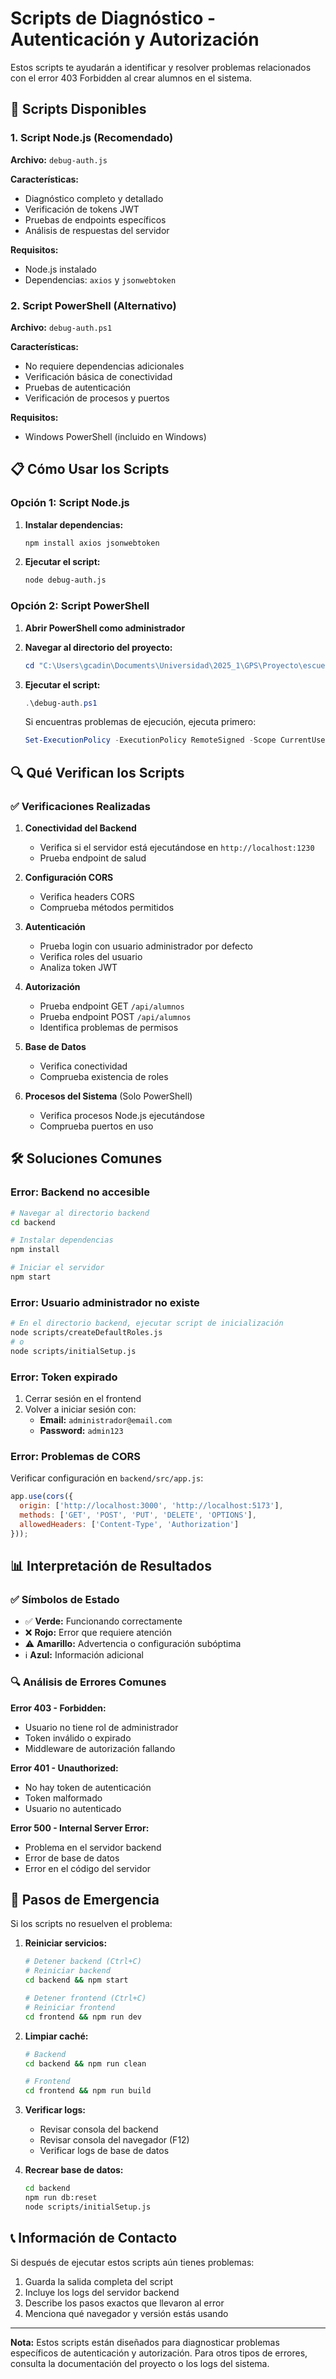 # Scripts de Diagnóstico - Autenticación y Autorización

Estos scripts te ayudarán a identificar y resolver problemas relacionados con el error 403 Forbidden al crear alumnos en el sistema.

## 🚀 Scripts Disponibles

### 1. Script Node.js (Recomendado)
**Archivo:** `debug-auth.js`

**Características:**
- Diagnóstico completo y detallado
- Verificación de tokens JWT
- Pruebas de endpoints específicos
- Análisis de respuestas del servidor

**Requisitos:**
- Node.js instalado
- Dependencias: `axios` y `jsonwebtoken`

### 2. Script PowerShell (Alternativo)
**Archivo:** `debug-auth.ps1`

**Características:**
- No requiere dependencias adicionales
- Verificación básica de conectividad
- Pruebas de autenticación
- Verificación de procesos y puertos

**Requisitos:**
- Windows PowerShell (incluido en Windows)

## 📋 Cómo Usar los Scripts

### Opción 1: Script Node.js

1. **Instalar dependencias:**
   ```bash
   npm install axios jsonwebtoken
   ```

2. **Ejecutar el script:**
   ```bash
   node debug-auth.js
   ```

### Opción 2: Script PowerShell

1. **Abrir PowerShell como administrador**

2. **Navegar al directorio del proyecto:**
   ```powershell
   cd "C:\Users\gcadin\Documents\Universidad\2025_1\GPS\Proyecto\escuela-musica"
   ```

3. **Ejecutar el script:**
   ```powershell
   .\debug-auth.ps1
   ```

   Si encuentras problemas de ejecución, ejecuta primero:
   ```powershell
   Set-ExecutionPolicy -ExecutionPolicy RemoteSigned -Scope CurrentUser
   ```

## 🔍 Qué Verifican los Scripts

### ✅ Verificaciones Realizadas

1. **Conectividad del Backend**
   - Verifica si el servidor está ejecutándose en `http://localhost:1230`
   - Prueba endpoint de salud

2. **Configuración CORS**
   - Verifica headers CORS
   - Comprueba métodos permitidos

3. **Autenticación**
   - Prueba login con usuario administrador por defecto
   - Verifica roles del usuario
   - Analiza token JWT

4. **Autorización**
   - Prueba endpoint GET `/api/alumnos`
   - Prueba endpoint POST `/api/alumnos`
   - Identifica problemas de permisos

5. **Base de Datos**
   - Verifica conectividad
   - Comprueba existencia de roles

6. **Procesos del Sistema** (Solo PowerShell)
   - Verifica procesos Node.js ejecutándose
   - Comprueba puertos en uso

## 🛠️ Soluciones Comunes

### Error: Backend no accesible
```bash
# Navegar al directorio backend
cd backend

# Instalar dependencias
npm install

# Iniciar el servidor
npm start
```

### Error: Usuario administrador no existe
```bash
# En el directorio backend, ejecutar script de inicialización
node scripts/createDefaultRoles.js
# o
node scripts/initialSetup.js
```

### Error: Token expirado
1. Cerrar sesión en el frontend
2. Volver a iniciar sesión con:
   - **Email:** `administrador@email.com`
   - **Password:** `admin123`

### Error: Problemas de CORS
Verificar configuración en `backend/src/app.js`:
```javascript
app.use(cors({
  origin: ['http://localhost:3000', 'http://localhost:5173'],
  methods: ['GET', 'POST', 'PUT', 'DELETE', 'OPTIONS'],
  allowedHeaders: ['Content-Type', 'Authorization']
}));
```

## 📊 Interpretación de Resultados

### ✅ Símbolos de Estado
- ✅ **Verde:** Funcionando correctamente
- ❌ **Rojo:** Error que requiere atención
- ⚠️ **Amarillo:** Advertencia o configuración subóptima
- ℹ️ **Azul:** Información adicional

### 🔍 Análisis de Errores Comunes

**Error 403 - Forbidden:**
- Usuario no tiene rol de administrador
- Token inválido o expirado
- Middleware de autorización fallando

**Error 401 - Unauthorized:**
- No hay token de autenticación
- Token malformado
- Usuario no autenticado

**Error 500 - Internal Server Error:**
- Problema en el servidor backend
- Error de base de datos
- Error en el código del servidor

## 🚨 Pasos de Emergencia

Si los scripts no resuelven el problema:

1. **Reiniciar servicios:**
   ```bash
   # Detener backend (Ctrl+C)
   # Reiniciar backend
   cd backend && npm start
   
   # Detener frontend (Ctrl+C)
   # Reiniciar frontend
   cd frontend && npm run dev
   ```

2. **Limpiar caché:**
   ```bash
   # Backend
   cd backend && npm run clean
   
   # Frontend
   cd frontend && npm run build
   ```

3. **Verificar logs:**
   - Revisar consola del backend
   - Revisar consola del navegador (F12)
   - Verificar logs de base de datos

4. **Recrear base de datos:**
   ```bash
   cd backend
   npm run db:reset
   node scripts/initialSetup.js
   ```

## 📞 Información de Contacto

Si después de ejecutar estos scripts aún tienes problemas:

1. Guarda la salida completa del script
2. Incluye los logs del servidor backend
3. Describe los pasos exactos que llevaron al error
4. Menciona qué navegador y versión estás usando

---

**Nota:** Estos scripts están diseñados para diagnosticar problemas específicos de autenticación y autorización. Para otros tipos de errores, consulta la documentación del proyecto o los logs del sistema.